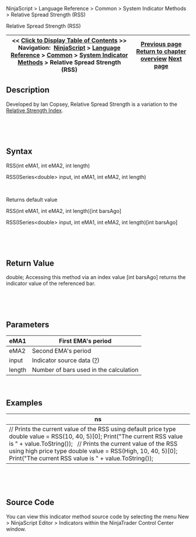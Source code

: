 ﻿


NinjaScript \> Language Reference \> Common \> System Indicator Methods \> Relative Spread Strength (RSS)






















Relative Spread Strength (RSS)







| \<\< [Click to Display Table of Contents](relative_spread_strength_rss.md) \>\> **Navigation:**     [NinjaScript](ninjascript-1.md) \> [Language Reference](language_reference_wip-1.md) \> [Common](common-1.md) \> [System Indicator Methods](indicators-1.md) \> Relative Spread Strength (RSS) | [Previous page](regression_channel-1.md) [Return to chapter overview](indicators-1.md) [Next page](relative_strength_index_rsi-1.md) |
| --- | --- |











## Description


Developed by Ian Copsey, Relative Spread Strength is a variation to the [Relative Strength Index](relative_strength_index_rsi-1.md). 


 


 


## Syntax


RSS(int eMA1, int eMA2, int length)


RSS(ISeries\<double\> input, int eMA1, int eMA2, int length)


 


Returns default value


RSS(int eMA1, int eMA2, int length)\[int barsAgo]


RSS(ISeries\<double\> input, int eMA1, int eMA2, int length)\[int barsAgo]


 


 


## Return Value


double; Accessing this method via an index value \[int barsAgo] returns the indicator value of the referenced bar.


 


 


## Parameters




| eMA1 | First EMA's period |
| --- | --- |
| eMA2 | Second EMA's period |
| input | Indicator source data ([?](valid_input_data_for_indicator-1.md)) |
| length | Number of bars used in the calculation |



 


## 


## Examples




| ns |
| --- |
| // Prints the current value of the RSS using default price type double value \= RSS(10, 40, 5)\[0]; Print("The current RSS value is " \+ value.ToString());   // Prints the current value of the RSS using high price type double value \= RSS(High, 10, 40, 5)\[0]; Print("The current RSS value is " \+ value.ToString()); |



 


 


## Source Code


You can view this indicator method source code by selecting the menu New \> NinjaScript Editor \> Indicators within the NinjaTrader Control Center window.








